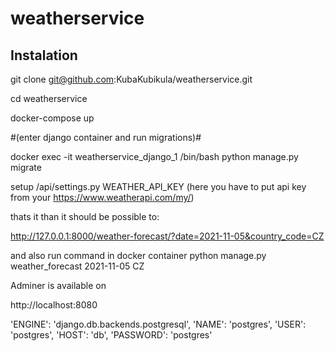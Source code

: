 # weatherservice

Instalation
--------------

git clone git@github.com:KubaKubikula/weatherservice.git

cd weatherservice

docker-compose up

#(enter django container and run migrations)#

  docker exec -it weatherservice_django_1 /bin/bash
  python manage.py migrate


setup /api/settings.py WEATHER_API_KEY (here you have to put api key from your https://www.weatherapi.com/my/)

thats it than it should be possible to:

http://127.0.0.1:8000/weather-forecast/?date=2021-11-05&country_code=CZ

and also run command in docker container
python manage.py weather_forecast 2021-11-05 CZ

Adminer is available on 

http://localhost:8080 

'ENGINE': 'django.db.backends.postgresql',
'NAME': 'postgres',
'USER': 'postgres',
'HOST': 'db',
'PASSWORD': 'postgres'
    
